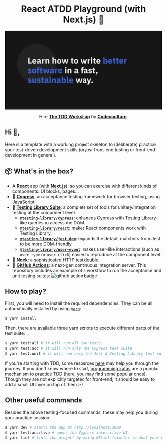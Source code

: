 <h1 align="center">
  React ATDD Playground (with Next.js) 🎈
</h1>

<div align="center">
  <img src="./.github/tddworkshop.png" width="600" align="center">

  <p>
    Hire
    <strong><a href="https://tddworkshop.com" target="blank">The TDD Workshop</a></strong>
    by
    <strong><a href="https://codecoolture.com" target="">Codecoolture</a></strong>.
  </p>
</div>

## Hi 👋,

Here is a template with a working project skeleton to (deliberate) practice your test-driven development skills (or _just_ front-end testing or front-end development in general).

## 📦 What's in the box?

- A [**React**](https://reactjs.org/) app (with [**Next.js**](https://nextjs.com)): so you can exercise with different kinds of components: UI blocks, pages...
- 🌳 [**Cypress**](https://cypress.io): an acceptance testing framework for browser testing, using JavaScript.
- 🐙 [**Testing Library Suite**](https://testing-library.com/): a complete set of tools for unitary/integration testing at the component level.
  - [**`@testing-library/cypress`**](https://testing-library.com/docs/cypress-testing-library/intro): enhances Cypress with Testing Library-like queries to access the DOM.
  - [**`@testing-library/react`**](https://testing-library.com/docs/react-testing-library/intro): makes React components work with Testing Library.
  - [**`@testing-library/jest-dom`**](https://testing-library.com/docs/ecosystem-jest-dom): expands the default matchers from Jest to be more DOM-friendly.
  - [**`@testing-library/user-event`**](https://testing-library.com/docs/ecosystem-user-event): makes user-like interactions (such as `user.type` or `user.click`) easier to reproduce at the component level.
- 🔴 [**Nock**](https://github.com/nock/nock): a sophisticated HTTP [test double](https://en.wikipedia.org/wiki/Test_double).
- 🔄 [**GitHub Actions**](https://github.com/features/actions): a next-gen continuous integration server. This repository includes an example of a workflow to run the acceptance and unit testing suites: ![github action badge](https://github.com/codecoolture/react-atdd-playground/workflows/test/badge.svg?branch=main)

## How to play?

First, you will need to install the required dependencies. They can be all automatically installed by using [`yarn`](https://yarnpkg.com/):

```sh
$ yarn install
```

Then, there are available three yarn scripts to execute different parts of the test suite:

```sh
$ yarn test:all # it will run all the tests
$ yarn test:acc # it will run only the Cypress test suite
$ yarn test:unit # it will run only the Jest & Testing Library test suite
```

If you're starting with TDD, some resources [here](https://www.notion.so/codecoolture/Public-References-50b1e927fe1641748f95610353e97b7f) may help you through the journey. If you don't know where to start, [programming katas](<https://en.wikipedia.org/wiki/Kata_(programming)>) are a popular mechanism to practice TDD ([here](https://codingdojo.org/KataCatalogue/), you may find some popular ones). Though they are not explicitly targeted for front-end, it should be easy to add a small UI layer on top of them :-)

## Other useful commands

Besides the above testing-focused commands, these may help you during your practice session:

```sh
$ yarn dev # starts the app at http://localhost:3000
$ yarn test:acc:live # opens the Cypress interactive UI
$ yarn lint # lints the project by using ESLint (similar to what your editor probably already does)
```

